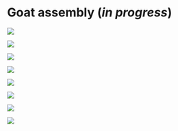 # Goat assembly (*in progress*)

![](doc/img/assembly/goat/g1.png)

![](doc/img/assembly/goat/g2.png)

![](doc/img/assembly/goat/g3.png)

![](doc/img/assembly/goat/g4.png)

![](doc/img/assembly/goat/g5.png)

![](doc/img/assembly/goat/g6.png)

![](doc/img/assembly/goat/g7.png)

![](doc/img/assembly/goat/g8.png)
